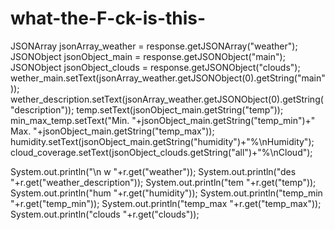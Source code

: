 # what-the-F-ck-is-this-

JSONArray jsonArray_weather = response.getJSONArray("weather");
JSONObject jsonObject_main = response.getJSONObject("main");
JSONObject jsonObject_clouds = response.getJSONObject("clouds");
wether_main.setText(jsonArray_weather.getJSONObject(0).getString("main"));
wether_description.setText(jsonArray_weather.getJSONObject(0).getString("description"));
temp.setText(jsonObject_main.getString("temp"));
min_max_temp.setText("Min. "+jsonObject_main.getString("temp_min")+"  Max. "+jsonObject_main.getString("temp_max"));
humidity.setText(jsonObject_main.getString("humidity")+"%\nHumidity");
cloud_coverage.setText(jsonObject_clouds.getString("all")+"%\nCloud");


System.out.println("\n  w "+r.get("weather"));
System.out.println("des "+r.get("weather_description"));
System.out.println("tem "+r.get("temp"));
System.out.println("hum "+r.get("humidity"));
System.out.println("temp_min "+r.get("temp_min"));
System.out.println("temp_max "+r.get("temp_max"));
System.out.println("clouds "+r.get("clouds"));
